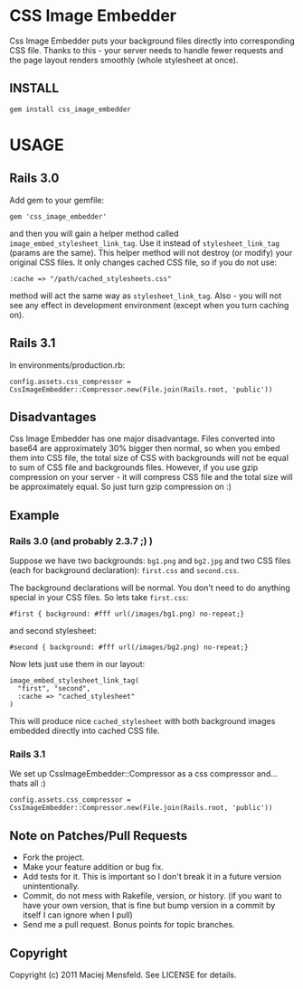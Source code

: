 # CSS Image Embedder

Css Image Embedder puts your background files directly into corresponding CSS file. Thanks to this - your server needs to handle fewer requests and the page layout renders smoothly (whole stylesheet at once).

## INSTALL
  
    gem install css_image_embedder

# USAGE

## Rails 3.0

Add gem to your gemfile:

    gem 'css_image_embedder'

and then you will gain a helper method called `image_embed_stylesheet_link_tag`. Use it instead of `stylesheet_link_tag` (params are the same). This helper method will not destroy (or modify) your original CSS files. It only changes cached CSS file, so if you do not use:

    :cache => "/path/cached_stylesheets.css"

method will act the same way as `stylesheet_link_tag`. Also - you will not see any effect in development environment (except when you turn caching on).

## Rails 3.1

In environments/production.rb:

    config.assets.css_compressor = CssImageEmbedder::Compressor.new(File.join(Rails.root, 'public'))

## Disadvantages

Css Image Embedder has one major disadvantage. Files converted into base64 are approximately 30% bigger then normal, so when you embed them into CSS file, the total size of CSS with backgrounds will not be equal to sum of CSS file and backgrounds files. However, if you use gzip compression on your server - it will compress CSS file and the total size will be approximately equal. So just turn gzip compression on :)
## Example

### Rails 3.0 (and probably 2.3.7 ;) )

Suppose we have two backgrounds: `bg1.png` and `bg2.jpg` and two CSS files (each for background declaration): `first.css` and `second.css`. 

The background declarations will be normal. You don't need to do anything special in your CSS files. So lets take `first.css`:

    #first { background: #fff url(/images/bg1.png) no-repeat;}

and second stylesheet:

    #second { background: #fff url(/images/bg2.png) no-repeat;}

Now lets just use them in our layout:

    image_embed_stylesheet_link_tag(
      "first", "second",
      :cache => "cached_stylesheet"
    )
    
This will produce nice `cached_stylesheet` with both background images embedded directly into cached CSS file.

### Rails 3.1

We set up CssImageEmbedder::Compressor as a css compressor and... thats all :)

    config.assets.css_compressor = CssImageEmbedder::Compressor.new(File.join(Rails.root, 'public'))

## Note on Patches/Pull Requests
 
* Fork the project.
* Make your feature addition or bug fix.
* Add tests for it. This is important so I don't break it in a future version unintentionally.
* Commit, do not mess with Rakefile, version, or history.
  (if you want to have your own version, that is fine but bump version in a commit by itself I can ignore when I pull)
* Send me a pull request. Bonus points for topic branches.

## Copyright

Copyright (c) 2011 Maciej Mensfeld. See LICENSE for details.
